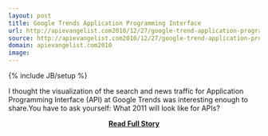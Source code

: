 ```yaml
---
layout: post
title: Google Trends Application Programming Interface
url: http://apievangelist.com2010/12/27/google-trend-application-programming-interface/
source: http://apievangelist.com2010/12/27/google-trend-application-programming-interface/
domain: apievangelist.com2010
image: 
---
```

{% include JB/setup %}<p>I thought the visualization of the search and news traffic for Application Programming Interface (API) at Google Trends was interesting enough to share.You have to ask yourself: What 2011 will look like for APIs?</p>
<center><p><a href="http://apievangelist.com2010/12/27/google-trend-application-programming-interface/" style='padding:25px; font-sze:18px; font-weight: bold;'>Read Full Story</a></p></center>
